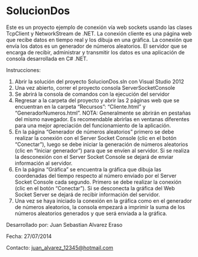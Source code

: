 SolucionDos
===========

Este es un proyecto ejemplo de conexión vía web sockets usando las clases TcpClient y NetworkStream de .NET. La conexión cliente es una página web que recibe datos en tiempo real y los dibuja en una gráfica. La conexión que envía los datos es un generador de números aleatorios. El servidor que se encarga de recibir, administrar y transmitir los datos es una aplicación de consola desarrollada en C# .NET.

Instrucciones:
1. Abrir la solución del proyecto SolucionDos.sln con Visual Studio 2012
2. Una vez abierto, correr el proyecto consola ServerSocketConsole
3. Se abrirá la consola de comandos con la ejecución del servidor
4. Regresar a la carpeta del proyecto y abrir las 2 páginas web que se encuentran en la carpeta “Recursos”: “Cliente.html” y “GeneradorNumeros.html”. NOTA: Generalmente se abrirán en pestañas del mismo navegador. Es recomendable abrirlas en ventanas diferentes para una mejor apreciación del funcionamiento de la aplicación.
5. En la página “Generador de números aleatorios” primero se debe realizar la conexión con el Server Socket Console (clic en el botón “Conectar”), luego se debe iniciar la generación de números aleatorios (clic en “Iniciar generador”) para que se envíen al servidor. Si se realiza la desconexión con el Server Socket Console se dejará de enviar información al servidor.
6. En la página “Gráfica” se encuentra la gráfica que dibuja las coordenadas del tiempo respecto al número enviado por el Server Socket Console cada segundo. Primero se debe realizar la conexión (clic en el botón “Conectar”). Si se desconecta la gráfica del Web Socket Server se dejará de recibir información del servidor.
7. Una vez se haya iniciado la conexión en la gráfica como en el generador de números aleatorios, la consola empezará a imprimir la suma de los números aleatorios generados y que será enviada a la gráfica.

Desarrollado por: Juan Sebastian Alvarez Eraso

Fecha: 27/07/2014

Contacto: juan_alvarez_12345@hotmail.com
